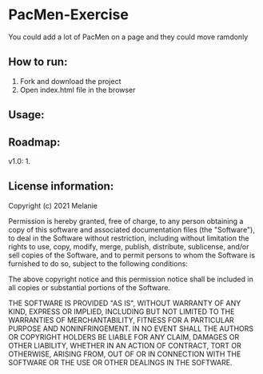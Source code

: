 # PacMen-Exercise
You could add a lot of PacMen on a page and they could move ramdonly

## How to run:

1. Fork and download the project
2. Open index.html file in the browser

## Usage:



## Roadmap:

v1.0: 
1. 

## License information: 

Copyright (c) 2021 Melanie

Permission is hereby granted, free of charge, to any person obtaining a copy of this software and associated documentation files (the "Software"), to deal in the Software without restriction, including without limitation the rights to use, copy, modify, merge, publish, distribute, sublicense, and/or sell copies of the Software, and to permit persons to whom the Software is furnished to do so, subject to the following conditions:

The above copyright notice and this permission notice shall be included in all copies or substantial portions of the Software.

THE SOFTWARE IS PROVIDED "AS IS", WITHOUT WARRANTY OF ANY KIND, EXPRESS OR IMPLIED, INCLUDING BUT NOT LIMITED TO THE WARRANTIES OF MERCHANTABILITY, FITNESS FOR A PARTICULAR PURPOSE AND NONINFRINGEMENT. IN NO EVENT SHALL THE AUTHORS OR COPYRIGHT HOLDERS BE LIABLE FOR ANY CLAIM, DAMAGES OR OTHER LIABILITY, WHETHER IN AN ACTION OF CONTRACT, TORT OR OTHERWISE, ARISING FROM, OUT OF OR IN CONNECTION WITH THE SOFTWARE OR THE USE OR OTHER DEALINGS IN THE SOFTWARE.
